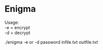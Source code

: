 Enigma
======

Usage:  
-e = encrypt  
-d = decrypt

./enigma -e or -d password infile.txt outfile.txt
